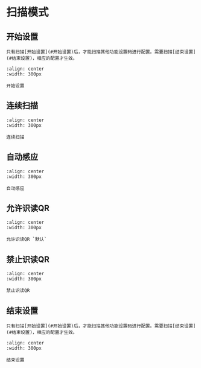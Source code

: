 # 扫描模式

## 开始设置

```{note}
只有扫描[开始设置](#开始设置)后，才能扫描其他功能设置码进行配置。需要扫描[结束设置](#结束设置)，相应的配置才生效。
```

```{figure} ../../media/S_CMD_0001.png
:align: center
:width: 300px

开始设置
```

## 连续扫描

```{figure} ../../media/S_CMD_020E.png
:align: center
:width: 300px

连续扫描
```

## 自动感应

```{figure} ../../media/S_CMD_020F.png
:align: center
:width: 300px

自动感应
```

## 允许识读QR

```{figure} ../../media/C_CMD_QR01.png
:align: center
:width: 300px

允许识读QR `默认`
```

## 禁止识读QR

```{figure} ../../media/C_CMD_QR00.png
:align: center
:width: 300px

禁止识读QR
```


## 结束设置

```{note}
只有扫描[开始设置](#开始设置)后，才能扫描其他功能设置码进行配置。需要扫描[结束设置](#结束设置)，相应的配置才生效。
```

```{figure} ../../media/S_CMD_0000.png
:align: center
:width: 300px

结束设置
```